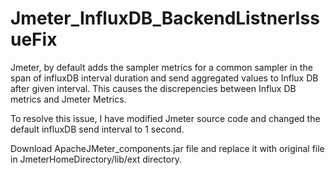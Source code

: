 # Jmeter_InfluxDB_BackendListnerIssueFix

Jmeter, by default adds the sampler metrics for a common sampler in the span of influxDB interval duration and send aggregated values to Influx DB after given interval.
This causes the discrepencies between Influx DB metrics and Jmeter Metrics.

To resolve this issue, I have modified Jmeter source code and changed the default influxDB send interval to 1 second.

Download ApacheJMeter_components.jar file and replace it with original file in JmeterHomeDirectory/lib/ext directory.
